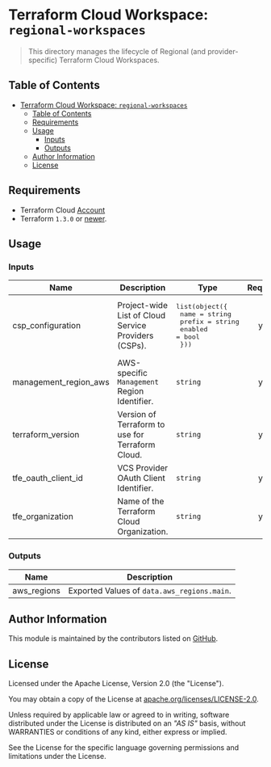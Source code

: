 # Terraform Cloud Workspace: `regional-workspaces`

> This directory manages the lifecycle of Regional (and provider-specific) Terraform Cloud Workspaces.

## Table of Contents

<!-- TOC -->
* [Terraform Cloud Workspace: `regional-workspaces`](#terraform-cloud-workspace--regional-workspaces)
  * [Table of Contents](#table-of-contents)
  * [Requirements](#requirements)
  * [Usage](#usage)
    * [Inputs](#inputs)
    * [Outputs](#outputs)
  * [Author Information](#author-information)
  * [License](#license)
<!-- TOC -->

## Requirements

* Terraform Cloud [Account](https://app.terraform.io/session)
* Terraform `1.3.0` or [newer](https://developer.hashicorp.com/terraform/downloads).

## Usage

<!-- BEGIN_TF_DOCS -->
### Inputs

| Name | Description | Type | Required |
|------|-------------|------|:--------:|
| csp_configuration | Project-wide List of Cloud Service Providers (CSPs). | <pre>list(object({<br>    name    = string<br>    prefix  = string<br>    enabled = bool<br>  }))</pre> | yes |
| management_region_aws | AWS-specific `Management` Region Identifier. | `string` | yes |
| terraform_version | Version of Terraform to use for Terraform Cloud. | `string` | yes |
| tfe_oauth_client_id | VCS Provider OAuth Client Identifier. | `string` | yes |
| tfe_organization | Name of the Terraform Cloud Organization. | `string` | yes |

### Outputs

| Name | Description |
|------|-------------|
| aws_regions | Exported Values of `data.aws_regions.main`. |
<!-- END_TF_DOCS -->

## Author Information

This module is maintained by the contributors listed on [GitHub](https://github.com/workloads/regional-workspaces/graphs/contributors).

## License

Licensed under the Apache License, Version 2.0 (the "License").

You may obtain a copy of the License at [apache.org/licenses/LICENSE-2.0](http://www.apache.org/licenses/LICENSE-2.0).

Unless required by applicable law or agreed to in writing, software distributed under the License is distributed on an _"AS IS"_ basis, without WARRANTIES or conditions of any kind, either express or implied.

See the License for the specific language governing permissions and limitations under the License.
